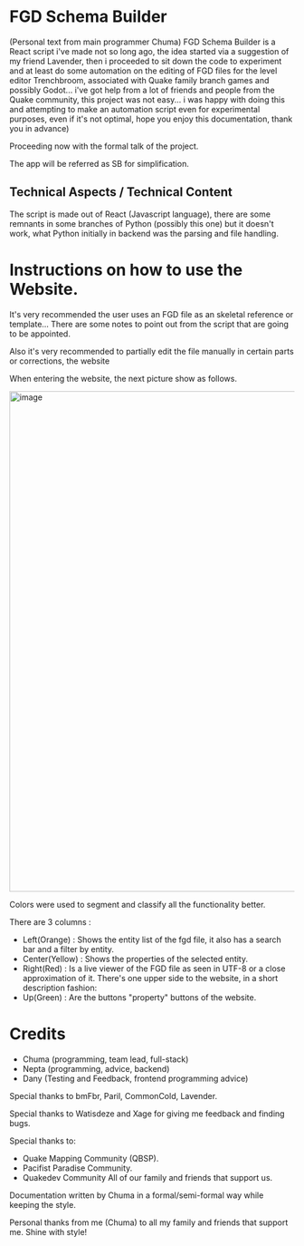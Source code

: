 # FGD Schema Builder

(Personal text from main programmer Chuma)
FGD Schema Builder is a React script i've made not so long ago, the idea started via a suggestion of my friend Lavender, then i proceeded to sit down the code to experiment and at least do some automation on the editing of FGD files for the level editor Trenchbroom, associated with Quake family branch games and possibly Godot... i've got help from a lot of friends and people from the Quake community, this project was not easy... i was happy with doing this and attempting to make an automation script even for experimental purposes, even if it's not optimal, hope you enjoy this documentation, thank you in advance)

Proceeding now with the formal talk of the project.

The app will be referred as SB for simplification.

## Technical Aspects / Technical Content

The script is made out of React (Javascript language), there are some remnants in some branches of Python (possibly this one) but it doesn't work, what Python initially in backend was the parsing and file handling.


# Instructions on how to use the Website.

It's very recommended the user uses an FGD file as an skeletal reference or template... There are some notes to point out from the script that are going to be appointed.

Also it's very recommended to partially edit the file manually in certain parts or corrections, the website

When entering the website, the next picture show as follows.

<img width="1879" height="883" alt="image" src="https://github.com/user-attachments/assets/0c5a1e0c-d763-4d9e-a6ac-8ce9fbcd620a" />


Colors were used to segment and classify all the functionality better.

There are 3 columns : 
- Left(Orange) : Shows the entity list of the fgd file, it also has a search bar and a filter by entity.
- Center(Yellow) : Shows the properties of the selected entity.
- Right(Red) : Is a live viewer of the FGD file as seen in UTF-8 or a close approximation of it.
There's one upper side to the website, in a short description fashion:
- Up(Green) : Are the buttons "property" buttons of the website.


# Credits
- Chuma (programming, team lead, full-stack)
- Nepta (programming, advice, backend)
- Dany (Testing and Feedback, frontend programming advice)


Special thanks to bmFbr, Paril, CommonCold, Lavender.

Special thanks to Watisdeze and Xage for giving me feedback and finding bugs.

Special thanks to:
- Quake Mapping Community (QBSP).
- Pacifist Paradise Community.
- Quakedev Community
All of our family and friends that support us.

Documentation written by Chuma in a formal/semi-formal way while keeping the style.

Personal thanks from me (Chuma) to all my family and friends that support me.
Shine with style!




